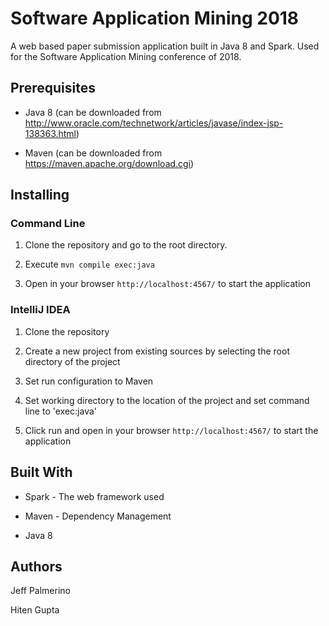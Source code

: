 # Software Application Mining 2018

A web based paper submission application built in Java 8 and Spark. Used for the Software Application Mining conference of 2018.

## Prerequisites

- Java 8 (can be downloaded from http://www.oracle.com/technetwork/articles/javase/index-jsp-138363.html)

- Maven (can be downloaded from https://maven.apache.org/download.cgi)

## Installing

### Command Line

1. Clone the repository and go to the root directory. 

2. Execute `mvn compile exec:java`

3. Open in your browser `http://localhost:4567/` to start the application


### IntelliJ IDEA

1. Clone the repository 

2. Create a new project from existing sources by selecting the root directory of the project

3. Set run configuration to Maven 

4. Set working directory to the location of the project and set command line to 'exec:java'

5. Click run and open in your browser `http://localhost:4567/` to start the application


## Built With

- Spark - The web framework used

- Maven - Dependency Management

- Java 8 

## Authors

Jeff Palmerino

Hiten Gupta


